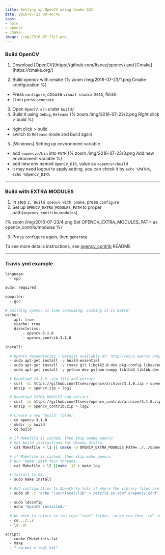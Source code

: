 ```yaml
---
title: Setting up OpenCV using Cmake GUI
date: 2016-07-23 00:46:45
tags: 
- note
- opencv
- cmake
image: /img/2016-07-23/2.png
---
```


### Build OpenCV

1. <p>Download [OpenCV](https://github.com/Itseez/opencv) and [Cmake](https://cmake.org/)</p>
2. Build opencv with cmake
 {% zoom /img/2016-07-23/1.png Cmake configuration %}
 - Press `configure`, choose `visual studio 2015`, finish
 - Then press `generate` <!-- more -->

3. Open `OpenCV.sln` under `build/`
4. Build it using `Debug`, `Release`
  {% zoom /img/2016-07-23/2.png Right click > build %}
  - right click > build
  - switch to `Release` mode and build again

5. [Windows] Setting up environment variable
  - add `<opencv>/bin` into `PATH`
  {% zoom /img/2016-07-23/3.png Add new environment variable %}
  - add new env named `OpenCV_DIR`, value as `<opencv>/build` 
  - it may need logout to apply setting, you can check it by `echo %PATH%`, `echo %OpenCV_DIR%`

----

### Build with EXTRA MODULES

1. In step `2. Build opencv with cmake`, press `configure`
2. Set up `OPENCV_EXTRA_MODULES_PATH` to proper path(`<opencv_contrib>/modules`)

{% zoom /img/2016-07-23/4.png Set OPENCV_EXTRA_MODULES_PATH as opencv_contrib/modules %}

3. Press `configure` again, then `generate`


To see more details instructions, see [opencv_contrib](https://github.com/Itseez/opencv_contrib#how-to-build-opencv-with-extra-modules) README


--- 

### Travis.yml example

```bash title: travis.yml
language:
  - cpp
 
sudo: required
 
compiler:
  - gcc
 
# building opencv is time consuming, caching it is better
cache:
    apt: true
    ccache: true
    directories:
        - opencv-3.1.0
        - opencv_contrib-3.1.0
 
install:
 
  # OpenCV dependencies - Details available at: http://docs.opencv.org/trunk/doc/tutorials/introduction/linux_install/linux_install.html
  - sudo apt-get install -y build-essential
  - sudo apt-get install -y cmake git libgtk2.0-dev pkg-config libavcodec-dev libavformat-dev libswscale-dev
  - sudo apt-get install -y python-dev python-numpy libtbb2 libtbb-dev libjpeg-dev libpng-dev libtiff-dev libjasper-dev libdc1394-22-dev
 
  # Download v3.1.0 .zip file and extract.
  - curl -sL https://github.com/Itseez/opencv/archive/3.1.0.zip > opencv.zip
  - unzip -n opencv.zip > log1
 
  # Download EXTRA MODULES and extract.
  - curl -sL https://github.com/Itseez/opencv_contrib/archive/3.1.0.zip > opencv_contrib.zip
  - unzip -n opencv_contrib.zip > log2
 
  # Create a new 'build' folder.
  - cd opencv-3.1.0
  - mkdir -p build
  - cd build
 
  # if Makefile is cached, then skip cmake opencv
  # Set build instructions for Ubuntu distro.
  - cat Makefile > l1 || cmake -D OPENCV_EXTRA_MODULES_PATH=../../opencv_contrib-3.1.0/modules CMAKE_BUILD_TYPE=RELEASE -D CMAKE_INSTALL_PREFIX=/usr/local -D WITH_TBB=ON -D BUILD_NEW_PYTHON_SUPPORT=ON -D WITH_V4L=ON -D INSTALL_C_EXAMPLES=ON -D INSTALL_PYTHON_EXAMPLES=ON -D BUILD_EXAMPLES=ON -D WITH_QT=ON -D WITH_OPENGL=ON ..
 
  # if Makefile is cached, then skip make opencv
  # Run 'make' with four threads.
  - cat Makefile > l2 ||make -j5 > make_log
 
  # Install to OS.
  - sudo make install
 
  # Add configuration to OpenCV to tell it where the library files are located on the file system (/usr/local/lib)
  - sudo sh -c 'echo "/usr/local/lib" > /etc/ld.so.conf.d/opencv.conf'
 
  - sudo ldconfig
  - echo "OpenCV installed."
 
  # We need to return to the repo "root" folder, so we can then 'cd' into the C++ project folder.
  - cd ../../
  - ls -al
 
script:
  - cmake CMakeLists.txt
  - make
  - "./a.out > log1.txt"
```
